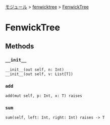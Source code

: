 [モジュール](../index.md) > [fenwicktree](./index.md) > [FenwickTree]()

# FenwickTree

## Methods

### `__init__`

```
__init__(out self, n: Int)
__init__(out self, v: List[T])
```

### `add`

```
add(mut self, p: Int, x: T) raises
```

### `sum`

```
sum(self, left: Int, right: Int) raises -> T
```
